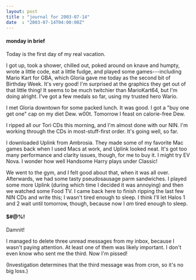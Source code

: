 ```yaml
---
layout: post
title : "journal for 2003-07-14"
date  : "2003-07-14T04:00:00Z"
---
```

<h4>monday in brief</h4>Today is the first day of my real vacation.

I got up, took a shower, chilled out, poked around on knave and humpty, wrote a little code, eat a little fudge, and played some games---including Mario Kart for GBA, which Gloria gave me today as the second bit of Birthday Week.  It's very good!  I'm surprised at the graphics they get out of that little thing! It seems to be much twitchier than MarioKart64, but I'm doing alright.  I've got a few medals so far, using my trusted hero Wario.

I met Gloria downtown for some packed lunch.  It was good.  I got a "buy one get one" cap on my diet Dew.  w00t.  Tomorrow I feast on calorie-free Dew.

I ripped all our Tori CDs this morning, and I'm almost done with our NIN.  I'm working through the CDs in most-stuff-first order.  It's going well, so far.

I downloaded Uplink from Ambrosia.  They made some of my favorite Mac games back when I used Macs at work, and Uplink looked neat.  It's got too many performance and clarity issues, though, for me to buy it.  I might try EV Nova. I wonder how well Handsome Harry plays under Classic!

We went to the gym, and I felt good about that, when it was all over. Afterwards, we had some tasty pseudosausage parm sandwiches.  I played some more Uplink (during which time I decided it was annoying) and then we watched some Food TV.  I came back here to finish ripping the last few NIN CDs and write this;  I wasn't tired enough to sleep.  I think I'll let Halos 1 and 2 wait until tomorrow, though, because now I <em>am</em> tired enough to sleep.<h4>$#@%!</h4>Damnit!

I managed to delete three unread messages from my inbox, because I wasn't paying attention.  At least one of them was likely important.  I don't even know who sent me the third.  Now I'm pissed!

(Investigation determines that the third message was from cron, so it's no big loss.)

